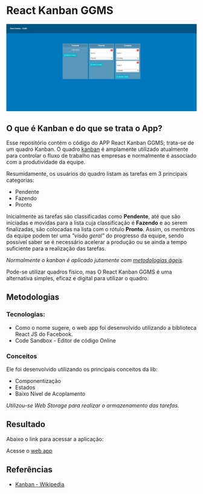 # React Kanban GGMS
![](./preview.jpg)

## O que é Kanban e do que se trata o App?

Esse repositório contém o código do APP React Kanban GGMS; trata-se de um quadro Kanban. O quadro [kanban](https://pt.wikipedia.org/wiki/Kanban) é amplamente utilizado atualmente para controlar o fluxo de trabalho nas empresas e normalmente é associado com a produtividade da equipe.

Resumidamente, os usuários do quadro listam as tarefas em 3 principais categorias:

- Pendente
- Fazendo
- Pronto

Inicialmente as tarefas são classificadas como **Pendente**, até que são iniciadas e movidas para a lista cuja classificação é **Fazendo** e ao serem finalizadas, são colocadas na lista com o rótulo **Pronto**. Assim, os membros da equipe podem ter uma _"visão geral"_ do progresso da equipe, sendo possível saber se é necessário acelerar a produção ou se ainda a tempo suficiente para a realização das tarefas.

*Normalmente o kanban é aplicado jutamente com [metodologias ágeis](https://pt.wikipedia.org/wiki/Desenvolvimento_%C3%A1gil_de_software).*

Pode-se utilizar quadros físico, mas O React Kanban GGMS é uma alternativa simples, eficaz e digital para utilizar o quadro.

## Metodologias

### Tecnologias:

- Como o nome sugere, o web app foi desenvolvido utilizando a biblioteca React JS do Facebook.
- Code Sandbox - Editor de código Online

### Conceitos

Ele foi desenvolvido utilizando os principais conceitos da lib:

- Componentização
- Estados
- Baixo Nível de Acoplamento

_Utilizou-se Web Storage para realizar o armazenamento das tarefas._

## Resultado

Abaixo o link para acessar a aplicação:


Acesse o [web app](https://nc246u.csb.app/)

## Referências

- [Kanban - Wikipedia](https://pt.wikipedia.org/wiki/Kanban)
